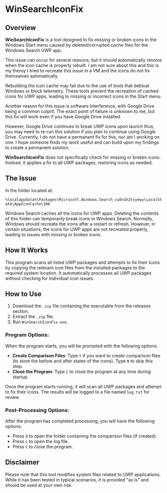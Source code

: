 # WinSearchIconFix

## Overview

**WinSearchIconFix** is a tool designed to fix missing or broken icons in the Windows Start menu caused by deleted/corrupted cache files for the Windows Search UWP app. 

This issue can occur for several reasons, but it should automatically resolve when the icon cache is properly rebuilt. I am not sure about this and this is my theroy I tried to recreate this issue in a VM and the icons do not fix themselves automatically.

Rebuilding the icon cache may fail due to the use of tools that debloat Windows or block telemetry. These tools prevent the recreation of cached icons for UWP apps, leading to missing or incorrect icons in the Start menu.

Another reason for this issue is software interference, with Google Drive being a common culprit. The exact point of failure is unknown to me, but this fix will work even if you have Google Drive installed. 

However, Google Drive continues to break UWP icons upon launch thus, you may need to re-run this solution if you plan to continue using Google Drive. Currently, I do not have a permanent fix for this, nor am I working on one. I hope someone finds my work useful and can build upon my findings to create a permanent solution.


**WinSearchIconFix** does not specifically check for missing or broken icons. Instead, it applies a fix to all UWP packages, restoring icons as needed.

## The Issue

In the folder located at:

`%localappdata%\Packages\Microsoft.Windows.Search_cw5n1h2txyewy\LocalState\AppIconCache\100`

Windows Search caches all the icons for UWP apps. Deleting the contents of this folder can temporarily break icons in Windows Search. Normally, Windows should recreate the icons after a restart or refresh. However, in certain situations, the icons for UWP apps are not recreated properly, leading to issues with missing or broken icons.

## How It Works

This program scans all listed UWP packages and attempts to fix their icons by copying the relevant icon files from the installed packages to the required system location. It automatically processes all UWP packages without checking for individual icon issues.

## How to Use

1. Download the `.zip` file containing the executable from the releases section.
2. Extract the `.zip` file.
3. Run `WinSearchIconFix.exe`.

### Program Options:

When the program starts, you will be prompted with the following options:

- **Create Comparison Files**: Type `Y` if you want to create comparison files (to store the before and after states of the icons). Type `N` to skip this step.
- **Close the Program**: Type `C` to close the program at any time during startup.

Once the program starts running, it will scan all UWP packages and attempt to fix their icons. The results will be logged to a file named `log.txt` for review.

### Post-Processing Options:

After the program has completed processing, you will have the following options:

- Press `O` to open the folder containing the comparison files (if created).
- Press `L` to open the log file.
- Press `C` to close the program.

## Disclaimer

Please note that this tool modifies system files related to UWP applications. While it has been tested in typical scenarios, it is provided "as is" and should be used at your own risk.
